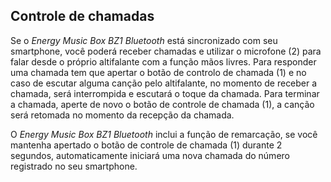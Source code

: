 ## Controle de chamadas

Se o *Energy Music Box BZ1 Bluetooth* está sincronizado com seu smartphone, você poderá receber chamadas e utilizar o microfone (2) para falar desde o próprio altifalante com a função mãos livres. Para responder uma chamada tem que apertar o botão de controlo de chamada (1) e no caso de escutar alguma canção pelo altifalante, no momento de receber a chamada, será interrompida e escutará o toque da chamada. Para terminar a chamada, aperte de novo o botão de controle de chamada (1), a canção será retomada no momento da recepção da chamada.

O *Energy Music Box BZ1 Bluetooth* inclui a função de remarcação, se você mantenha apertado o botão de controle de chamada (1) durante 2 segundos, automaticamente iniciará uma nova chamada do número registrado no seu smartphone.
